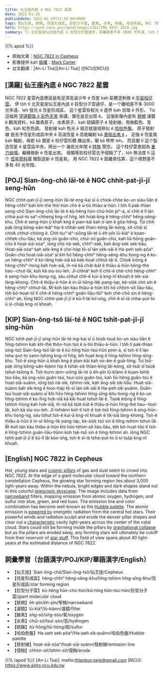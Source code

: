 ```yaml
---
title: 仙王座內底 ê NGC 7822 星雲
date: 2022-01-20
publishdate: 2022-01-20T11:45:00+0800
tags: [仙王座, 狹頻, 恆星形成區, 巨型分子雲, 酸素, 水素, 硫磺, 哈伯色盤, NGC 7822, 發射線]
hero: https://apod.nasa.gov/apod/image/2201/IMG_9447_1024.jpg
summary: Tī 北天星座仙王座內底 ê 巨型分子雲邊仔，有離咱差不多 3000 光年遠、leh 發光 ê 恆星形成區 NGC 7822。
---
```


{{% apod %}}

- 原始文章：[NGC 7822 in Cepheus](https://apod.nasa.gov/apod/ap220120.html)
- 影像提供 kah [版權][copyright]：[Mark Carter](https://www.instagram.com/midwest_astro/)
- 台文翻譯：[An-Li Tsai][An-Li Tsai] ([NCU][NCU])

## [漢羅] 仙王座內底 ê NGC 7822 星雲
NGC 7822 星雲內底應該是有足濟高溫少年 ê 恆星 kah 氣體塗粉做 ê [宇宙柱仔雲][cosmic pillars]。
伊 to̍h tī 北天星座仙王座內底 ê 巨型分子雲邊仔，是一个離咱差不多 3000 光年遠、leh 發光 ê 恆星形成區。
這个星雲有較光 ê 邊界 kah 烏暗 ê 外形。
Tùi 這幅用 [望遠鏡翕 ê 彩色天景][telescopic skyscape] 來講，實在是足出眾 ê。
這張影像內底有 [狹頻][narrowband] 濾鏡 ê 觀測資料，kā 酸素原子、水素原子、kah 硫磺原子 ê 發射線，用做藍色、青色、kah 紅色色調。
發射線 kah 色光 ê 組合就是咱熟似 ê [哈伯色盤][Hubble palette]。
原子發射線 是去予恆星形成區中央 ê 高溫恆星 ê 高能輻射 kā [激發出來 ê][powered by] 。
足強 ê 恆星風 kah 輻射，毋若 kā 實密 ê 柱仔雲形體 雕出來，閣 kā 修修 leh。
而且閣 tī 這个製造恆星 ê 星雲區中央，掃出一个 幾若光年闊 ê [特殊][characteristic] 閬空。
這个柱仔雲會因為 [重力崩塌][gravitational collapse]，繼續做新 ê 恆星出來。
毋閣等到柱仔雲去予侵蝕了了，to̍h 無法度 tī 這个 [恆星原料場][star stuff] 閣製造新 ê 恆星矣。
用 NGC 7822 ê 距離來估算，這个視野差不多有 40 光年闊。

## [POJ] Sian-ông-chō lāi-té ê NGC chhit-pat-jī-jī seng-hûn
NGC chhit-pat-jī-jī seng-hûn lāi-té eng-kai sī ū chiok-chōe ko-un siàu-liân ê hêng-chhiⁿ kah khì-thé thô͘-hún chò ê ú-tiū thiāu-á-hûn.
I to̍h tī pak-thian seng-chō Sian-ông-chō lāi-té ê kū-hêng hūn-chú-hûn piⁿ-á, sī chi̍t-ê lî lán chha-put-to saⁿ-chheng kng-nî hn̄g, leh hoat-kng ê hêng-chhiⁿ hêng-sêng-khu.
Chit-ê seng-hûn ū khah kng ê pian-kài kah o͘-àm ê gōa-hêng.
Tùi chit-pak iōng bōng-oán-kiàⁿ hip ê chhái-sek thian-kéng lâi-kóng, si̍t-chāi sī chiok chhut-chiòng ê.
Chit-tiuⁿ iáⁿ-siōng lāi-té ū e̍h-pîn lū-kiàⁿ ê koan-chhek chu-liāu, kā sng-sò͘ goân-chú, chúi-sò͘ goân-chú, kah liû-hông goân-chú ê hoat-siā-sòaⁿ, iōng chò nâ-sek, chhiⁿ-sek, kah âng-sek sek-tiāu.
Hoat-siā-sòaⁿ kah se̍k-kng ê cho͘-ha̍p tō-sī lán se̍k-sāi ê Ha-peh sek-pôaⁿ.
Goân-chú hoat-siā-sòaⁿ sī khì hō͘ hêng-chhiⁿ hêng-sêng-khu tiong-ng ê ko-un hêng-chhiⁿ ê ko-lêng hok-siā kā kek-hoat chhut-lâi ê.
Chiok kiông ê hêng-chhiⁿ-hong kah hok-siā, m̄-nā kā cha̍t-ba̍t ê thiāu-á-hûn hêng-thé tiau--chut-lâi, koh kā siu-siu-leh.
Jî-chhiáⁿ koh tī chit-ê chè-chō hêng-chhiⁿ ê seng-hûn-khu tiong-ng, sàu chhut chi̍t-ê kúi-ā kng-nî khoah ê te̍k-siá làng-khong.
Chit-ê thiāu-á-hûn ē in-ūi tiōng-le̍k pang-lap, kè-sio̍k chò sin ê hêng-chhiⁿ chhut-lâi.
M̄-koh tán kàu thiāu-á-hûn khì hō͘ chhim-sit liáu-liáu, to̍h bô-hoat-tō͘ tī chit-ê hêng-chhiⁿ goân-liāu-tiûⁿ koh chè-chō sin ê hêng-chhiⁿ ah.
Iōng NGC chhit-pat-jī-jī ê kū-lî lâi kó͘-sǹg, chit-ê sī-iá chha-put-to ū sì-cha̍p kng-nî khoah.

## [KIP] Sian-ông-tsō lāi-té ê NGC tshit-pat-jī-jī sing-hûn
NGC tshit-pat-jī-jī sing-hûn lāi-té ing-kai sī ū tsiok-tsuē ko-un siàu-liân ê hîng-tshinn kah khì-thé thôo-hún tsò ê ú-tiū thiāu-á-hûn.
I to̍h tī pak-thian sing-tsō Sian-ông-tsō lāi-té ê kū-hîng hūn-tsú-hûn pinn-á, sī tsi̍t-ê lî lán tsha-put-to sann-tshing kng-nî hn̄g, leh huat-kng ê hîng-tshinn hîng-sîng-khu.
Tsit-ê sing-hûn ū khah kng ê pian-kài kah oo-àm ê guā-hîng.
Tuì tsit-pak iōng bōng-uán-kiànn hip ê tshái-sik thian-kíng lâi-kóng, si̍t-tsāi sī tsiok tshut-tsiòng ê.
Tsit-tiunn iánn-siōng lāi-té ū e̍h-pîn lū-kiànn ê kuan-tshik tsu-liāu, kā sng-sòo guân-tsú, tsuí-sòo guân-tsú, kah liû-hông guân-tsú ê huat-siā-suànn, iōng tsò nâ-sik, tshinn-sik, kah âng-sik sik-tiāu.
Huat-siā-suànn kah si̍k-kng ê tsoo-ha̍p tō-sī lán si̍k-sāi ê Ha-peh sik-puânn.
Guân-tsú huat-siā-suànn sī khì hōo hîng-tshinn hîng-sîng-khu tiong-ng ê ko-un hîng-tshinn ê ko-lîng hok-siā kā kik-huat tshut-lâi ê.
Tsiok kiông ê hîng-tshinn-hong kah hok-siā, m̄-nā kā tsa̍t-ba̍t ê thiāu-á-hûn hîng-thé tiau--tsut-lâi, koh kā siu-siu-leh.
Jî-tshiánn koh tī tsit-ê tsè-tsō hîng-tshinn ê sing-hûn-khu tiong-ng, sàu tshut tsi̍t-ê kuí-ā kng-nî khuah ê ti̍k-siá làng-khong.
Tsit-ê thiāu-á-hûn ē in-uī tiōng-li̍k pang-lap, kè-sio̍k tsò sin ê hîng-tshinn tshut-lâi.
M̄-koh tán kàu thiāu-á-hûn khì hōo tshim-sit liáu-liáu, to̍h bô-huat-tōo tī tsit-ê hîng-tshinn guân-liāu-tiûnn koh tsè-tsō sin ê hîng-tshinn ah.
Iōng NGC tshit-pat-jī-jī ê kū-lî lâi kóo-sǹg, tsit-ê sī-iá tsha-put-to ū sì-tsa̍p kng-nî khuah.

## [English] NGC 7822 in Cepheus
Hot, young stars and [cosmic pillars][cosmic pillars] of gas and dust seem to crowd into NGC 7822.
At the edge of a giant molecular cloud toward the northern constellation Cepheus, the glowing star forming region lies about 3,000 light-years away.
Within the nebula, bright edges and dark shapes stand out in this colorful [telescopic skyscape][telescopic skyscape].
The image includes data from [narrowband][narrowband] filters, mapping emission from atomic oxygen, hydrogen, and sulfur into blue, green, and red hues.
The emission line and color combination has become well-known as the [Hubble palette][Hubble palette].
The atomic emission is [powered by][powered by] energetic radiation from the central hot stars.
Their powerful winds and radiation sculpt and erode the denser pillar shapes and clear out a [characteristic][characteristic] cavity light-years across the center of the natal cloud.
Stars could still be forming inside the pillars by [gravitational collapse][gravitational collapse] but as the pillars are eroded away, any forming stars will ultimately be cutoff from their reservoir of [star stuff][star stuff].
This field of view spans about 40 light-years at the estimated distance of NGC 7822.


## 詞彙學習（台語漢字/POJ/KIP/華語漢字/English）
- 【仙王座】Sian-ông-chō/Sian-ông-tsō/仙王座/Cepheus
- 【恆星形成區】hêng-chhiⁿ hêng-sêng-khu/hîng-tshinn hîng-sîng-khu/恆星形成區/star forming region
- 【巨型分子雲】kū-hêng hūn-chú-hûn/kū-hîng hūn-tsú-hûn/巨型分子雲/giant molecular cloud
- 【狹頻】e̍h-pîn/e̍h-pîn/窄頻/narrowband
- 【濾鏡】lū-kiàⁿ/lū-kiànn/濾鏡/filter
- 【酸素】sǹg-sò͘/sǹg-sòo/氧/oxygen
- 【水素】chúi-sò͘/tsuí-sòo/氫/hydrogen
- 【硫磺】liû-hông/liû-hông/硫/sulfur
- 【哈伯色盤】Ha-peh sek-pôaⁿ/Ha-peh sik-puânn/哈伯色盤/Hubble palette
- 【發射線】hoat-siā-sòaⁿ/huat-siā-suànn/發射線/emission line
- 【侵蝕】chhim-sit/tshim-sit/侵蝕/erode

{{% /apod %}}
[An-Li Tsai]: mailto:thianbun.taigi@gmail.com
[NCU]: https://www.astro.ncu.edu.tw

[copyright]: https://apod.nasa.gov/apod/fap/lib/about_apod.html#srapply

[cosmic pillars]:http://www.eso.org/public/news/eso1518/
[telescopic skyscape]:https://www.instagram.com/p/CY4FNczLdOy/
[narrowband]:https://apod.nasa.gov/apod/ap060324.html
[Hubble palette]:https://hubblesite.org/contents/articles/the-meaning-of-light-and-color
[powered by]:https://apod.nasa.gov/apod/ap051223.html
[characteristic]:https://apod.nasa.gov/apod/ap150225.html
[gravitational collapse]:http://hyperphysics.phy-astr.gsu.edu/hbase/astro/gravc.html#c1
[star stuff]:https://hubblesite.org/contents/news-releases/2015/news-2015-01.html
